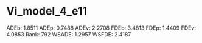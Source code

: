 # Vi_model_4_e11

ADEb: 1.8511
ADEp: 0.7488
ADEv: 2.2708
FDEb: 3.4813
FDEp: 1.4409
FDEv: 4.0853
Rank: 792
WSADE: 1.2957
WSFDE: 2.4187